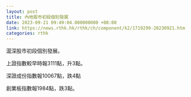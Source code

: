 ```yaml
---
layout: post
title: 內地股市初段個別發展
date: 2023-09-21 09:49:04.000000000 +08:00
link: https://news.rthk.hk/rthk/ch/component/k2/1719299-20230921.htm
categories: rthk
---
```


滬深股市初段個別發展。

上證指數較早時報3111點，升3點。

深證成份指數報10067點，跌4點

創業板指數報1984點，跌3點。
